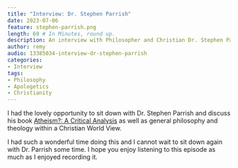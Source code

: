 ```yaml
---
title: "Interview: Dr. Stephen Parrish"
date: 2023-07-06
feature: stephen-parrish.png
length: 69 # In Minutes, round up.
description: An interview with Philosopher and Christian Dr. Stephen Parrish
author: remy
audio: 13385034-interview-dr-stephen-parrish
categories:
- Interview
tags: 
- Philosophy
- Apologetics
- Christianity
---
```


I had the lovely opportunity to sit down with Dr. Stephen Parrish and discuss his book [Atheism?: A Critical Analysis](https://amzn.to/45lOpjL) as well as general philosophy and theology within a Christian World View.

I had such a wonderful time doing this and I cannot wait to sit down again with Dr. Parrish some time. I hope you enjoy listening to this episode as much as I enjoyed recording it.